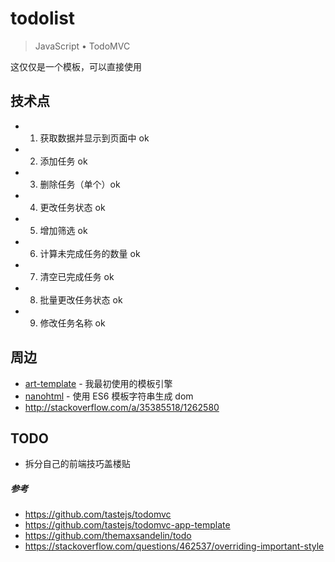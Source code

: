 # todolist

> JavaScript • TodoMVC

这仅仅是一个模板，可以直接使用

## 技术点

- 1. 获取数据并显示到页面中 ok
- 2. 添加任务 ok
- 3. 删除任务（单个）ok
- 4. 更改任务状态 ok
- 5. 增加筛选 ok
- 6. 计算未完成任务的数量 ok
- 7. 清空已完成任务 ok
- 8. 批量更改任务状态 ok
- 9. 修改任务名称 ok

## 周边

- [art-template](https://github.com/aui/art-template) - 我最初使用的模板引擎
- [nanohtml](https://github.com/choojs/nanohtml) - 使用 ES6 模板字符串生成 dom
- http://stackoverflow.com/a/35385518/1262580

## TODO

- 拆分自己的前端技巧盖楼贴

##### 参考

- https://github.com/tastejs/todomvc
- https://github.com/tastejs/todomvc-app-template
- https://github.com/themaxsandelin/todo
- https://stackoverflow.com/questions/462537/overriding-important-style
